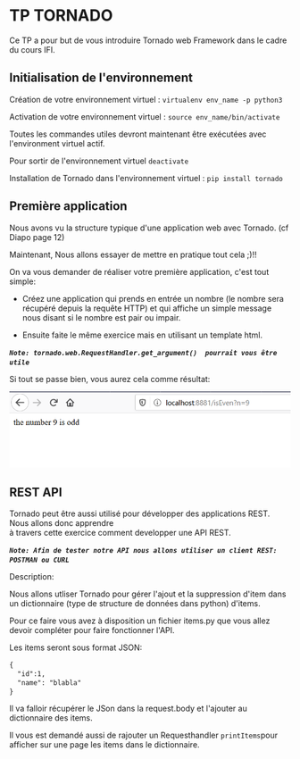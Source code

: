 # TP TORNADO

Ce TP a pour but de vous introduire Tornado web Framework dans le cadre du cours IFI.

## Initialisation de l'environnement
Création de votre environnement virtuel : `virtualenv env_name -p python3`

Activation de votre environnement virtuel : `source env_name/bin/activate`

Toutes les commandes utiles devront maintenant être exécutées avec l'environment virtuel actif.

Pour sortir de l'environnement virtuel `deactivate`

Installation de Tornado dans l'environnement virtuel : `pip install tornado`


## Première application

Nous avons vu la structure typique d'une application web avec Tornado. (cf Diapo page 12) 

Maintenant, Nous allons essayer de mettre en pratique tout cela ;)!!

  On va vous demander de réaliser votre première application, c'est tout simple:
  
  * Créez une application qui prends en entrée un nombre (le nombre sera récupéré depuis la requête HTTP) et qui affiche un simple message nous disant si le nombre est pair ou impair.


  * Ensuite faite le même exercice mais en utilisant un template html.
  
***`Note: tornado.web.RequestHandler.get_argument()  pourrait vous être utile`***

Si tout se passe bien, vous aurez cela comme résultat:

![result](Capture.PNG)

## REST API

Tornado peut être aussi utilisé pour développer des applications REST. Nous allons donc apprendre  
à travers cette exercice comment developper une API REST.


***`Note: Afin de tester notre API nous allons utiliser un client REST: POSTMAN ou CURL`***

Description:

Nous allons utliser Tornado pour gérer l'ajout et la suppression d'item dans un dictionnaire (type de structure de données dans python) d'items.

Pour ce faire vous avez à disposition un fichier items.py que vous allez devoir compléter pour faire fonctionner l'API.

Les items seront sous format JSON:
```
{
  "id":1,
  "name": "blabla"
}
```

Il va falloir récupérer le JSon dans la request.body et l'ajouter au dictionnaire des items.


Il vous est demandé aussi de rajouter un Requesthandler `printItems`pour afficher sur une page les items dans le dictionnaire.